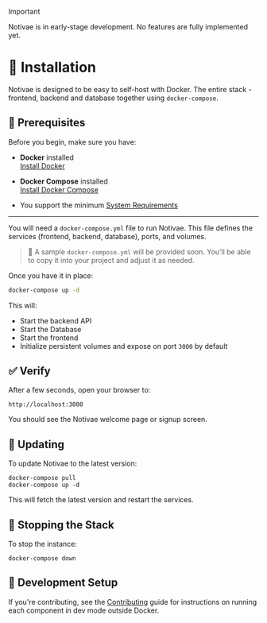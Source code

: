 
> [!IMPORTANT]
> Notivae is in early-stage development. No features are fully implemented yet.

# 🧰 Installation

Notivae is designed to be easy to self-host with Docker. The entire stack - frontend, backend and database together using `docker-compose`.

## 🔧 Prerequisites

Before you begin, make sure you have:

- **Docker** installed  
  [Install Docker](https://docs.docker.com/get-docker/)

- **Docker Compose** installed  
  [Install Docker Compose](https://docs.docker.com/compose/install/)

- You support the minimum [System Requirements](./requirements.md)

---

You will need a `docker-compose.yml` file to run Notivae. This file defines the services (frontend, backend, database), ports, and volumes.

> 📄 A sample `docker-compose.yml` will be provided soon. You’ll be able to copy it into your project and adjust it as needed.

Once you have it in place:

```bash
docker-compose up -d
```

This will:

* Start the backend API
* Start the Database
* Start the frontend
* Initialize persistent volumes and expose on port `3000` by default

## ✅ Verify

After a few seconds, open your browser to:

```
http://localhost:3000
```

You should see the Notivae welcome page or signup screen.

## 🔁 Updating
To update Notivae to the latest version:

```shell
docker-compose pull
docker-compose up -d
```
This will fetch the latest version and restart the services.

## 🛑 Stopping the Stack

To stop the instance:
```shell
docker-compose down
```

## 🧪 Development Setup

If you're contributing, see the [Contributing](../other/contributing.md) guide for instructions on running each component in dev mode outside Docker.

